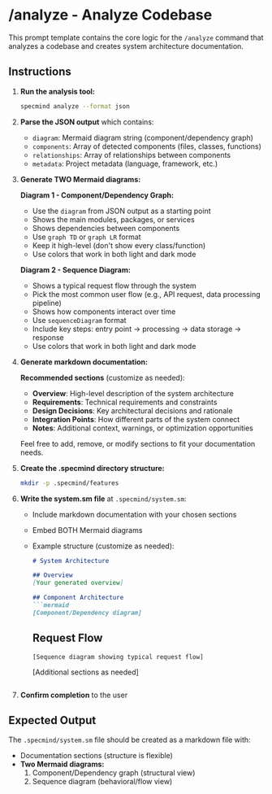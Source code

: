 # /analyze - Analyze Codebase

This prompt template contains the core logic for the `/analyze` command that analyzes a codebase and creates system architecture documentation.

## Instructions

1. **Run the analysis tool:**
   ```bash
   specmind analyze --format json
   ```

2. **Parse the JSON output** which contains:
   - `diagram`: Mermaid diagram string (component/dependency graph)
   - `components`: Array of detected components (files, classes, functions)
   - `relationships`: Array of relationships between components
   - `metadata`: Project metadata (language, framework, etc.)

3. **Generate TWO Mermaid diagrams:**

   **Diagram 1 - Component/Dependency Graph:**
   - Use the `diagram` from JSON output as a starting point
   - Shows the main modules, packages, or services
   - Shows dependencies between components
   - Use `graph TD` or `graph LR` format
   - Keep it high-level (don't show every class/function)
   - Use colors that work in both light and dark mode

   **Diagram 2 - Sequence Diagram:**
   - Shows a typical request flow through the system
   - Pick the most common user flow (e.g., API request, data processing pipeline)
   - Shows how components interact over time
   - Use `sequenceDiagram` format
   - Include key steps: entry point → processing → data storage → response
   - Use colors that work in both light and dark mode

4. **Generate markdown documentation:**

   **Recommended sections** (customize as needed):
   - **Overview**: High-level description of the system architecture
   - **Requirements**: Technical requirements and constraints
   - **Design Decisions**: Key architectural decisions and rationale
   - **Integration Points**: How different parts of the system connect
   - **Notes**: Additional context, warnings, or optimization opportunities

   Feel free to add, remove, or modify sections to fit your documentation needs.

5. **Create the .specmind directory structure:**
   ```bash
   mkdir -p .specmind/features
   ```

6. **Write the system.sm file** at `.specmind/system.sm`:
   - Include markdown documentation with your chosen sections
   - Embed BOTH Mermaid diagrams
   - Example structure (customize as needed):
     ```markdown
     # System Architecture

     ## Overview
     [Your generated overview]

     ## Component Architecture
     ```mermaid
     [Component/Dependency diagram]
     ```

     ## Request Flow
     ```mermaid
     [Sequence diagram showing typical request flow]
     ```

     [Additional sections as needed]
     ```

7. **Confirm completion** to the user

## Expected Output

The `.specmind/system.sm` file should be created as a markdown file with:
- Documentation sections (structure is flexible)
- **Two Mermaid diagrams:**
  1. Component/Dependency graph (structural view)
  2. Sequence diagram (behavioral/flow view)
